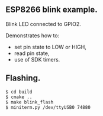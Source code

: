 ## ESP8266 blink example.

Blink LED connected to GPIO2.

Demonstrates how to:
- set pin state to LOW or HIGH, 
- read pin state,
- use of SDK timers. 

## Flashing.

```
$ cd build
$ cmake ..
$ make blink_flash
$ miniterm.py /dev/ttyUSB0 74880
```
